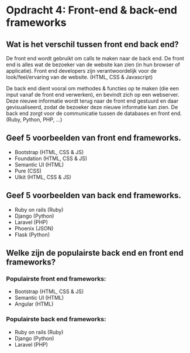 ﻿# Opdracht 4: Front-end & back-end frameworks

## Wat is het verschil tussen front end back end?
De front end wordt gebruikt om calls te maken naar de back end. De front end is alles wat de bezoeker van de website kan zien (in hun browser of applicatie). Front end developers zijn verantwoordelijk voor de look/feel/ervaring van de website. 
(HTML, CSS & Javascript)

De back end dient vooral om methodes & functies op te maken (die een input vanaf de front end verwerken), en bevindt zich op een webserver. Deze nieuwe informatie wordt terug naar de front end gestuurd en daar gevisualiseerd, zodat de bezoeker deze nieuwe informatie kan zien. De back end zorgt voor de communicatie tussen de databases en front end. 
(Ruby, Python, PHP, ...)

## Geef 5 voorbeelden van front end frameworks.
- Bootstrap (HTML, CSS & JS)
- Foundation (HTML, CSS & JS)
- Semantic UI (HTML)
- Pure (CSS)
- UIkit (HTML, CSS & JS)

## Geef 5 voorbeelden van back end frameworks.
- Ruby on rails (Ruby)
- Django (Python)
- Laravel (PHP)
- Phoenix (JSON)
- Flask (Python)

## Welke zijn de populairste back end en front end frameworks?
### Populairste front end frameworks:
- Bootstrap (HTML, CSS & JS)
- Semantic UI (HTML)
- Angular (HTML)
### Populairste back end frameworks:
- Ruby on rails (Ruby)
- Django (Python)
- Laravel (PHP)

